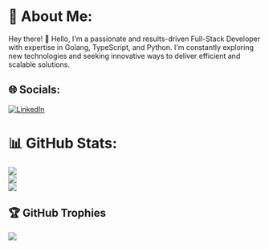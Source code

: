 # 💫 About Me:
Hey there!
👋 Hello, I'm a passionate and results-driven Full-Stack Developer with expertise in Golang, TypeScript, and Python. I'm constantly exploring new technologies and seeking innovative ways to deliver efficient and scalable solutions.


## 🌐 Socials:
[![LinkedIn](https://img.shields.io/badge/LinkedIn-%230077B5.svg?logo=linkedin&logoColor=white)](https://linkedin.com/in/kailash-bisht) 


# 📊 GitHub Stats:
![](https://github-readme-stats.vercel.app/api?username=K-A-I-L-A-S-H&theme=monokai&hide_border=true&include_all_commits=false&count_private=true)<br/>
![](https://github-readme-streak-stats.herokuapp.com/?user=K-A-I-L-A-S-H&theme=monokai&hide_border=true)<br/>
![](https://github-readme-stats.vercel.app/api/top-langs/?username=K-A-I-L-A-S-H&theme=monokai&hide_border=true&include_all_commits=false&count_private=true&layout=compact)

## 🏆 GitHub Trophies
![](https://github-profile-trophy.vercel.app/?username=K-A-I-L-A-S-H&theme=radical&no-frame=true&no-bg=true&margin-w=4)

<!-- Proudly created with GPRM ( https://gprm.itsvg.in ) -->
